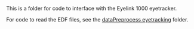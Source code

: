 This is a folder for code to interface with the Eyelink 1000 eyetracker.

For code to read the EDF files, see the [dataPreprocess eyetracking](../dataPreprocess/eyetracking/) folder.